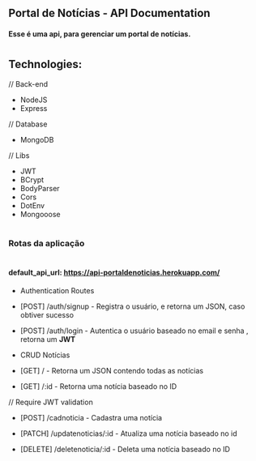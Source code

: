 ## Portal de Notícias - API Documentation

#### Esse é uma api, para gerenciar um portal de notícias.
#
## Technologies:

// Back-end

- NodeJS
- Express

// Database
- MongoDB

// Libs
 - JWT
 - BCrypt
 - BodyParser
 - Cors
 - DotEnv
 - Mongooose

#

### Rotas da aplicação
#
#### **default_api_url**: https://api-portaldenoticias.herokuapp.com/


* Authentication Routes

- [POST] /auth/signup - Registra o usuário, e retorna um JSON, caso obtiver sucesso

- [POST] /auth/login - Autentica o usuário baseado no email e senha , retorna um **JWT**


* CRUD Notícias

- [GET] / - Retorna um JSON contendo todas as notícias 

- [GET] /:id - Retorna uma notícia baseado no ID

// Require JWT validation

- [POST] /cadnoticia - Cadastra uma notícia

- [PATCH] /updatenoticias/:id - Atualiza uma notícia baseado no id

- [DELETE] /deletenoticia/:id - Deleta uma notícia baseado no ID




